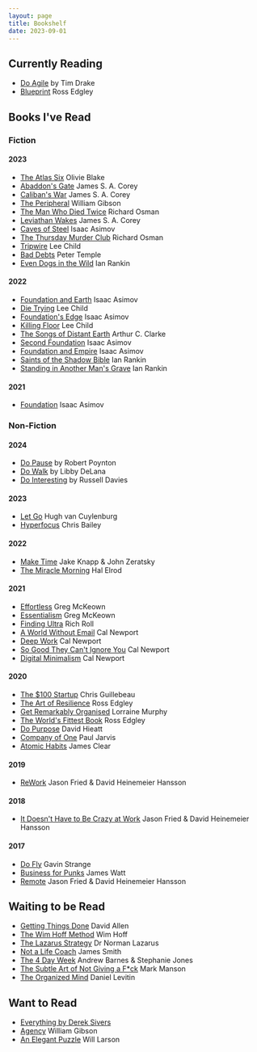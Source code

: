 ```yaml
---
layout: page
title: Bookshelf
date: 2023-09-01
---
```


## Currently Reading

* [Do Agile](https://thedobook.co/products/do-agile-futureproof-your-mindset-stay-grounded) by Tim Drake
* [Blueprint](https://www.kobo.com/au/en/ebook/blueprint-build-a-bulletproof-body-for-extreme-adventure-in-365-days) Ross Edgley

## Books I've Read

### Fiction

#### 2023

* [The Atlas Six](https://www.kobo.com/au/en/ebook/the-atlas-six-the-atlas-book-1) Olivie Blake
* [Abaddon's Gate](https://www.kobo.com/au/en/ebook/abaddon-s-gate-1) James S. A. Corey
* [Caliban's War](https://www.kobo.com/au/en/ebook/caliban-s-war-1) James S. A. Corey
* [The Peripheral](https://www.kobo.com/au/en/ebook/the-peripheral-2) William Gibson
* [The Man Who Died Twice](https://www.kobo.com/au/en/ebook/the-man-who-died-twice-6) Richard Osman
* [Leviathan Wakes](https://www.kobo.com/au/en/ebook/leviathan-wakes-1) James S. A. Corey
* [Caves of Steel](https://www.kobo.com/au/en/ebook/caves-of-steel) Isaac Asimov
* [The Thursday Murder Club](https://www.kobo.com/au/en/ebook/the-thursday-murder-club) Richard Osman
* [Tripwire](https://www.kobo.com/au/en/ebook/tripwire-4) Lee Child
* [Bad Debts](https://www.kobo.com/au/en/ebook/bad-debts-4) Peter Temple
* [Even Dogs in the Wild](https://www.kobo.com/au/en/ebook/even-dogs-in-the-wild) Ian Rankin

#### 2022

* [Foundation and Earth](https://www.kobo.com/au/en/ebook/foundation-and-earth-the-foundation-series-sequels-book-2) Isaac Asimov
* [Die Trying](https://www.kobo.com/au/en/ebook/die-trying-2) Lee Child
* [Foundation's Edge](https://www.kobo.com/au/en/ebook/foundation-s-edge-the-foundation-series-sequels-book-1) Isaac Asimov
* [Killing Floor](https://www.kobo.com/au/en/ebook/killing-floor-jack-reacher-1) Lee Child
* [The Songs of Distant Earth](https://www.amazon.com/Songs-Distant-Earth-Arthur-Clarke/dp/0345322401) Arthur C. Clarke
* [Second Foundation](https://www.kobo.com/au/en/ebook/second-foundation-the-foundation-trilogy-book-3-1) Isaac Asimov
* [Foundation and Empire](https://www.kobo.com/au/en/ebook/foundation-and-empire-the-foundation-trilogy-book-2) Isaac Asimov
* [Saints of the Shadow Bible](https://www.kobo.com/au/en/ebook/saints-of-the-shadow-bible) Ian Rankin
* [Standing in Another Man's Grave](https://www.kobo.com/au/en/ebook/standing-in-another-man-s-grave-1) Ian Rankin

#### 2021

* [Foundation](https://www.kobo.com/au/en/ebook/foundation-the-foundation-trilogy-book-1-1) Isaac Asimov

### Non-Fiction

#### 2024

* [Do Pause](https://thedobook.co/products/do-pause-you-are-not-a-to-do-list) by Robert Poynton
* [Do Walk](https://thedobook.co/products/do-walk) by Libby DeLana
* [Do Interesting](https://thedobook.co/products/do-interesting-notice-collect-share) by Russell Davies

#### 2023

* [Let Go](https://www.kobo.com/au/en/ebook/let-go-23) Hugh van Cuylenburg
* [Hyperfocus](https://www.kobo.com/au/en/ebook/hyperfocus-5) Chris Bailey

#### 2022

* [Make Time](https://www.kobo.com/au/en/ebook/make-time-2) Jake Knapp & John Zeratsky
* [The Miracle Morning](https://www.kobo.com/au/en/ebook/the-miracle-morning) Hal Elrod

#### 2021

* [Effortless](https://www.kobo.com/au/en/ebook/effortless-9) Greg McKeown
* [Essentialism](https://www.kobo.com/au/en/ebook/essentialism-2) Greg McKeown
* [Finding Ultra](https://www.kobo.com/au/en/ebook/finding-ultra-revised-and-updated-edition-1) Rich Roll
* [A World Without Email](https://www.kobo.com/au/en/ebook/a-world-without-email-2) Cal Newport
* [Deep Work](https://www.kobo.com/au/en/ebook/deep-work-2) Cal Newport
* [So Good They Can't Ignore You](https://www.kobo.com/au/en/ebook/so-good-they-can-t-ignore-you-2) Cal Newport
* [Digital Minimalism](https://www.kobo.com/au/en/ebook/digital-minimalism) Cal Newport

#### 2020

* [The $100 Startup](https://www.kobo.com/au/en/ebook/the-100-startup) Chris Guillebeau
* [The Art of Resilience](https://www.kobo.com/au/en/ebook/the-art-of-resilience-strategies-for-an-unbreakable-mind-and-body) Ross Edgley
* [Get Remarkably Organised](https://www.kobo.com/au/en/ebook/get-remarkably-organised) Lorraine Murphy
* [The World's Fittest Book](https://www.kobo.com/au/en/ebook/the-world-s-fittest-book-1) Ross Edgley
* [Do Purpose](https://thedobook.co/products/do-purpose-why-brands-with-a-purpose-do-better-and-matter-more) David Hieatt
* [Company of One](https://www.kobo.com/au/en/ebook/company-of-one-1) Paul Jarvis
* [Atomic Habits](https://www.kobo.com/au/en/ebook/atomic-habits-an-easy-and-proven-way-to-build-good-habits-and-break-bad-ones) James Clear

#### 2019

* [ReWork](https://www.kobo.com/au/en/ebook/rework-2) Jason Fried & David Heinemeier Hansson

#### 2018

* [It Doesn't Have to Be Crazy at Work](https://www.kobo.com/au/en/ebook/it-doesn-t-have-to-be-crazy-at-work-1) Jason Fried & David Heinemeier Hansson

#### 2017

* [Do Fly](https://thedobook.co/products/do-fly-find-your-way-make-a-living-be-your-best-self) Gavin Strange
* [Business for Punks](https://www.kobo.com/au/en/ebook/business-for-punks) James Watt
* [Remote](https://www.kobo.com/au/en/ebook/remote-1) Jason Fried & David Heinemeier Hansson

## Waiting to be Read

* [Getting Things Done](https://www.kobo.com/au/en/ebook/getting-things-done-4) David Allen
* [The Wim Hoff Method](https://www.kobo.com/au/en/ebook/the-wim-hof-method) Wim Hoff
* [The Lazarus Strategy](https://www.kobo.com/au/en/ebook/the-lazarus-strategy) Dr Norman Lazarus
* [Not a Life Coach](https://www.kobo.com/au/en/ebook/not-a-life-coach-push-your-boundaries-unlock-your-potential-redefine-your-life) James Smith
* [The 4 Day Week](https://www.kobo.com/au/en/ebook/the-4-day-week) Andrew Barnes & Stephanie Jones
* [The Subtle Art of Not Giving a F*ck](https://www.kobo.com/au/en/ebook/the-subtle-art-of-not-giving-a-f-ck-1) Mark Manson
* [The Organized Mind](https://www.kobo.com/au/en/ebook/the-organized-mind-1) Daniel Levitin

## Want to Read

* [Everything by Derek Sivers](https://sive.rs/#mybooks)
* [Agency](https://www.kobo.com/au/en/ebook/agency-11) William Gibson
* [An Elegant Puzzle](https://www.kobo.com/au/en/ebook/an-elegant-puzzle) Will Larson
